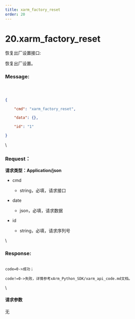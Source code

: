 ```yaml
---
title: xarm_factory_reset
order: 20
---
```

# 20.xarm\_factory\_reset



 



恢复出厂设置接口:

恢复出厂设置。



### Message:  



```json



{

    "cmd": "xarm_factory_reset",

    "data": {},

    "id": "1"

}

```



\





### Request：    



**请求类型：Application/json**



* cmd

  * string，必填，请求接口

* date

  * json，必填，请求数据

* id

  * string，必填，请求序列号



\





### Response:     



```

code=0->成功；

code!=0->失败，详情参考xArm_Python_SDK/xarm_api_code.md文档。

```



\





#### 请求参数



无
